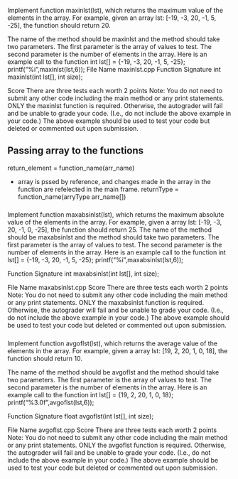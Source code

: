Implement function maxinlst(lst), which returns the maximum value of the elements in the array.
For example, given an array lst: [-19, -3, 20, -1, 5, -25], the function
should return 20.

The name of the method should be maxinlst and the method should take two parameters.  The first parameter is the array of values to test.  The second parameter is the number of elements in the array. Here is an example call to the function
int lst[] = {-19, -3, 20, -1, 5, -25};
printf(“%i”,maxinlst(lst,6));
File Name 
maxinlst.cpp
Function Signature
int maxinlst(int lst[], int size);


Score
There are three tests each worth 2 points
Note: You do not need to submit any other code including  the main method or any print statements. ONLY the maxinlst function is required. Otherwise, the autograder will fail and be unable to grade your code. (I.e., do not include the above example in your code.) The above example should be used to test your code but deleted or commented out upon submission.

## Passing array to the functions
return_element = function_name(arr_name)
* array is pssed by reference, and changes made in the array in the function are refelected in the main frame. 
returnType = function_name(arryType arr_name[]) 

#####
Implement function maxabsinlst(lst), which returns the maximum absolute
value of the elements in the array.
For example, given a array lst: [-19, -3, 20, -1, 0, -25], the function
should return 25.
The name of the method should be maxabsinlst and the method should take two parameters.  The first parameter is the array of values to test.  The second parameter is the number of elements in the array. Here is an example call to the function
int lst[] = {-19, -3, 20, -1, 5, -25};
printf(“%i”,maxabsinlst(lst,6));



Function Signature
int maxabsinlst(int lst[], int size);

File Name 
maxabsinlst.cpp
Score
There are three tests each worth 2 points
Note: You do not need to submit any other code including  the main method or any print statements. ONLY the maxabsinlst function is required. Otherwise, the autograder will fail and be unable to grade your code. (I.e., do not include the above example in your code.) The above example should be used to test your code but deleted or commented out upon submission.

#####
Implement function avgoflst(lst), which returns the average
value of the elements in the array.
For example, given a array lst: [19, 2, 20, 1, 0, 18], the function
should return 10.

The name of the method should be avgoflst and the method should take two parameters.  The first parameter is the array of values to test.  The second parameter is the number of elements in the array. Here is an example call to the function
int lst[] = {19, 2, 20, 1, 0, 18};
printf(“%3.0f”,avgoflst(lst,6));



Function Signature
float avgoflst(int lst[], int size);


File Name 
avgoflst.cpp
Score
There are three tests each worth 2 points
Note: You do not need to submit any other code including  the main method or any print statements. ONLY the avgoflst function is required. Otherwise, the autograder will fail and be unable to grade your code. (I.e., do not include the above example in your code.) The above example should be used to test your code but deleted or commented out upon submission.
